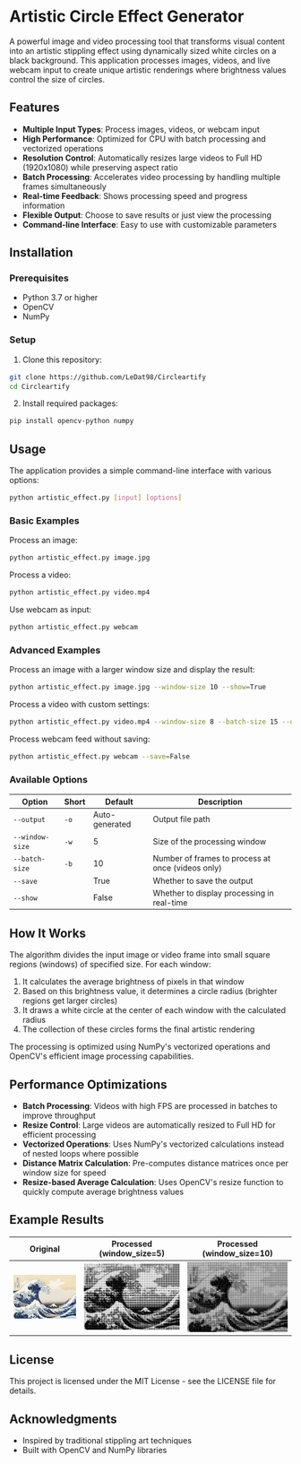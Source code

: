 # Artistic Circle Effect Generator

A powerful image and video processing tool that transforms visual content into an artistic stippling effect using dynamically sized white circles on a black background. This application processes images, videos, and live webcam input to create unique artistic renderings where brightness values control the size of circles.

## Features

- **Multiple Input Types**: Process images, videos, or webcam input
- **High Performance**: Optimized for CPU with batch processing and vectorized operations
- **Resolution Control**: Automatically resizes large videos to Full HD (1920x1080) while preserving aspect ratio
- **Batch Processing**: Accelerates video processing by handling multiple frames simultaneously
- **Real-time Feedback**: Shows processing speed and progress information
- **Flexible Output**: Choose to save results or just view the processing
- **Command-line Interface**: Easy to use with customizable parameters

## Installation

### Prerequisites

- Python 3.7 or higher
- OpenCV
- NumPy

### Setup

1. Clone this repository:
```bash
git clone https://github.com/LeDat98/Circleartify
cd Circleartify
```

2. Install required packages:
```bash
pip install opencv-python numpy
```

## Usage

The application provides a simple command-line interface with various options:

```bash
python artistic_effect.py [input] [options]
```

### Basic Examples

Process an image:
```bash
python artistic_effect.py image.jpg
```

Process a video:
```bash
python artistic_effect.py video.mp4
```

Use webcam as input:
```bash
python artistic_effect.py webcam
```

### Advanced Examples

Process an image with a larger window size and display the result:
```bash
python artistic_effect.py image.jpg --window-size 10 --show=True
```

Process a video with custom settings:
```bash
python artistic_effect.py video.mp4 --window-size 8 --batch-size 15 --output processed_video.mp4
```

Process webcam feed without saving:
```bash
python artistic_effect.py webcam --save=False
```

### Available Options

| Option | Short | Default | Description |
|--------|-------|---------|-------------|
| `--output` | `-o` | Auto-generated | Output file path |
| `--window-size` | `-w` | 5 | Size of the processing window |
| `--batch-size` | `-b` | 10 | Number of frames to process at once (videos only) |
| `--save` | | True | Whether to save the output |
| `--show` | | False | Whether to display processing in real-time |

## How It Works

The algorithm divides the input image or video frame into small square regions (windows) of specified size. For each window:

1. It calculates the average brightness of pixels in that window
2. Based on this brightness value, it determines a circle radius (brighter regions get larger circles)
3. It draws a white circle at the center of each window with the calculated radius
4. The collection of these circles forms the final artistic rendering

The processing is optimized using NumPy's vectorized operations and OpenCV's efficient image processing capabilities.

## Performance Optimizations

- **Batch Processing**: Videos with high FPS are processed in batches to improve throughput
- **Resize Control**: Large videos are automatically resized to Full HD for efficient processing
- **Vectorized Operations**: Uses NumPy's vectorized calculations instead of nested loops where possible
- **Distance Matrix Calculation**: Pre-computes distance matrices once per window size for speed
- **Resize-based Average Calculation**: Uses OpenCV's resize function to quickly compute average brightness values

## Example Results

| Original | Processed (window_size=5) | Processed (window_size=10) |
|----------|---------------------------|----------------------------|
| ![Original Image](images/example/hokusai040_main.jpg) | ![Processed Image w5](images/example/hokusai040_main_art_5px.jpg) | ![Processed Image w10](images/example/hokusai040_main_art_10px.jpg) |

## License

This project is licensed under the MIT License - see the LICENSE file for details.

## Acknowledgments

- Inspired by traditional stippling art techniques
- Built with OpenCV and NumPy libraries
